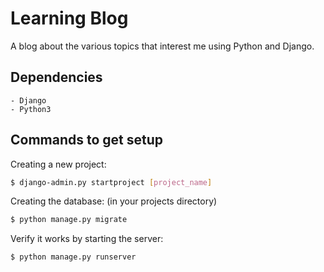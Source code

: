 # Learning Blog

A blog about the various topics that interest me using Python and Django.

## Dependencies

	- Django
	- Python3

## Commands to get setup
Creating a new project:

```bash
$ django-admin.py startproject [project_name]
```

Creating the database: (in your projects directory)
```bash
$ python manage.py migrate
```

Verify it works by starting the server:
```bash
$ python manage.py runserver
```

